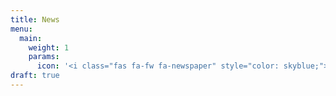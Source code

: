 ```yaml
---
title: News
menu:
  main:
    weight: 1
    params:
      icon: '<i class="fas fa-fw fa-newspaper" style="color: skyblue;"></i>'
draft: true
---
```

